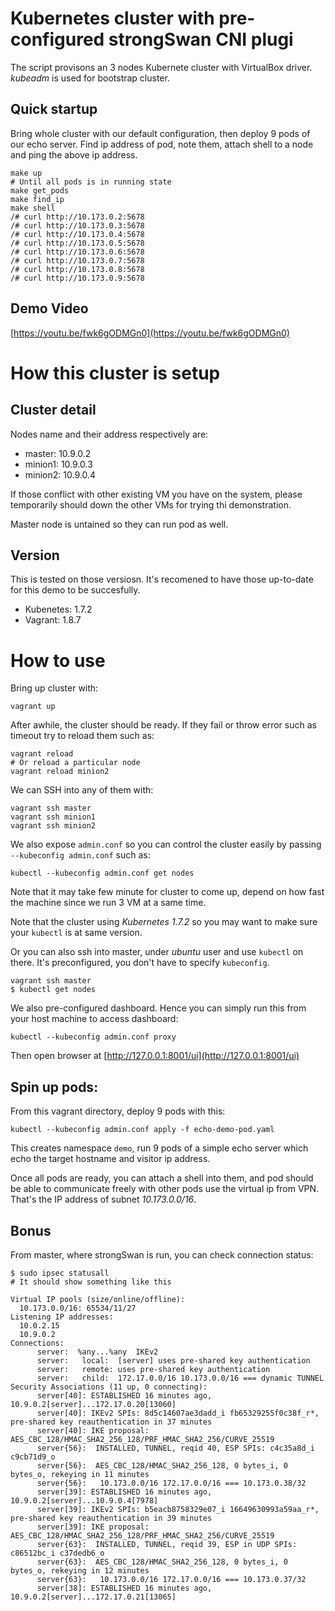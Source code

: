 # Kubernetes cluster with pre-configured strongSwan CNI plugi

The script provisons an 3 nodes Kubernete cluster with VirtualBox
driver. *kubeadm* is used for bootstrap cluster.

## Quick startup

Bring whole cluster with our default configuration, then deploy
9 pods of our echo server. Find ip address of pod, note them,
attach shell to a node and ping the above ip address.

```
make up
# Until all pods is in running state
make get_pods
make find_ip
make shell
/# curl http://10.173.0.2:5678
/# curl http://10.173.0.3:5678
/# curl http://10.173.0.4:5678
/# curl http://10.173.0.5:5678
/# curl http://10.173.0.6:5678
/# curl http://10.173.0.7:5678
/# curl http://10.173.0.8:5678
/# curl http://10.173.0.9:5678
```

## Demo Video

[https://youtu.be/fwk6gODMGn0](https://youtu.be/fwk6gODMGn0)

# How this cluster is setup

## Cluster detail

Nodes name and their address respectively are:

* master: 10.9.0.2
* minion1: 10.9.0.3
* minion2: 10.9.0.4

If those conflict with other existing VM you have on the system, please
temporarily should down the other VMs for trying thi demonstration.

Master node is untained so they can run pod as well.

## Version

This is tested on those versiosn. It's recomened to have those
up-to-date for this demo to be succesfully.

* Kubenetes: 1.7.2
* Vagrant: 1.8.7

# How to use

Bring up cluster with:

```
vagrant up
```

After awhile, the cluster should be ready. If they fail or throw error
such as timeout try to reload them such as:

```
vagrant reload
# Or reload a particular node
vagrant reload minion2
```

We can SSH into any of them with:

```
vagrant ssh master
vagrant ssh minion1
vagrant ssh minion2
```

We also expose `admin.conf` so you can control the cluster easily by
passing `--kubeconfig admin.conf` such as:

```
kubectl --kubeconfig admin.conf get nodes
```

Note that it may take few minute for cluster to come up, depend on how
fast the machine since we run 3 VM at a same time.

Note that the cluster using *Kubernetes 1.7.2* so you may want to make
sure your `kubectl` is at same version.

Or you can also ssh into master, under *ubuntu* user and use `kubectl`
on there. It's preconfigured, you don't have to specify `kubeconfig`.

```
vagrant ssh master
$ kubectl get nodes
```

We also pre-configured dashboard. Hence you can simply run this from
your host machine to access dashboard:

```
kubectl --kubeconfig admin.conf proxy
```

Then open browser at [http://127.0.0.1:8001/ui](http://127.0.0.1:8001/ui)

## Spin up pods:

From this vagrant directory, deploy 9 pods with this:

```
kubectl --kubeconfig admin.conf apply -f echo-demo-pod.yaml
```

This creates namespace `demo`, run 9 pods of a simple echo server which echo
the target hostname and visitor ip address.

Once all pods are ready, you can attach a shell into them, and pod
should be able to communicate freely with other pods use the virtual ip
from VPN. That's the IP address of subnet *10.173.0.0/16*.

## Bonus

From master, where strongSwan is run, you can check connection status:

```
$ sudo ipsec statusall
# It should show something like this

Virtual IP pools (size/online/offline):
  10.173.0.0/16: 65534/11/27
Listening IP addresses:
  10.0.2.15
  10.9.0.2
Connections:
      server:  %any...%any  IKEv2
      server:   local:  [server] uses pre-shared key authentication
      server:   remote: uses pre-shared key authentication
      server:   child:  172.17.0.0/16 10.173.0.0/16 === dynamic TUNNEL
Security Associations (11 up, 0 connecting):
      server[40]: ESTABLISHED 16 minutes ago, 10.9.0.2[server]...172.17.0.20[13060]
      server[40]: IKEv2 SPIs: 8d5c14607ae3dadd_i fb65329255f0c38f_r*, pre-shared key reauthentication in 37 minutes
      server[40]: IKE proposal: AES_CBC_128/HMAC_SHA2_256_128/PRF_HMAC_SHA2_256/CURVE_25519
      server{56}:  INSTALLED, TUNNEL, reqid 40, ESP SPIs: c4c35a8d_i c9cb71d9_o
      server{56}:  AES_CBC_128/HMAC_SHA2_256_128, 0 bytes_i, 0 bytes_o, rekeying in 11 minutes
      server{56}:   10.173.0.0/16 172.17.0.0/16 === 10.173.0.38/32
      server[39]: ESTABLISHED 16 minutes ago, 10.9.0.2[server]...10.9.0.4[7978]
      server[39]: IKEv2 SPIs: b5eacb8758329e07_i 16649630993a59aa_r*, pre-shared key reauthentication in 39 minutes
      server[39]: IKE proposal: AES_CBC_128/HMAC_SHA2_256_128/PRF_HMAC_SHA2_256/CURVE_25519
      server{63}:  INSTALLED, TUNNEL, reqid 39, ESP in UDP SPIs: c86512bc_i c37dedb6_o
      server{63}:  AES_CBC_128/HMAC_SHA2_256_128, 0 bytes_i, 0 bytes_o, rekeying in 12 minutes
      server{63}:   10.173.0.0/16 172.17.0.0/16 === 10.173.0.37/32
      server[38]: ESTABLISHED 16 minutes ago, 10.9.0.2[server]...172.17.0.21[13065]
```
